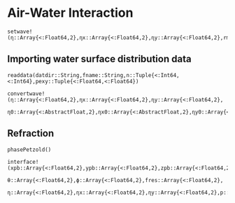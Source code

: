 # Air-Water Interaction


```@docs
setwave!(η::Array{<:Float64,2},ηx::Array{<:Float64,2},ηy::Array{<:Float64,2},rms::Float64,p::Param)
```

## Importing water surface distribution data

```@docs
readdata(datdir::String,fname::String,n::Tuple{<:Int64,<:Int64},pexy::Tuple{<:Float64,<:Float64})
```

```@docs
convertwave!(η::Array{<:Float64,2},ηx::Array{<:Float64,2},ηy::Array{<:Float64,2},
                      η0::Array{<:AbstractFloat,2},ηx0::Array{<:AbstractFloat,2},ηy0::Array{<:AbstractFloat,2},kbc=0::Int64)
```

## Refraction

```@docs
phasePetzold()
```

```@docs
interface!(xpb::Array{<:Float64,2},ypb::Array{<:Float64,2},zpb::Array{<:Float64,2},
                    θ::Array{<:Float64,2},ϕ::Array{<:Float64,2},fres::Array{<:Float64,2},
                    η::Array{<:Float64,2},ηx::Array{<:Float64,2},ηy::Array{<:Float64,2},p::Param)
```
